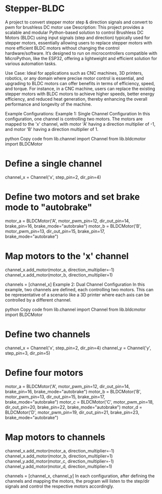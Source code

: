 # Stepper-BLDC
A project to convert stepper motor step &amp; direction signals and convert to pwm for brushless DC motor use
Description:
This project provides a scalable and modular Python-based solution to control Brushless DC Motors (BLDC) using input signals (step and direction) typically used for stepper motors, essentially allowing users to replace stepper motors with more efficient BLDC motors without changing the control hardware/software. It’s designed to run on microcontrollers compatible with MicroPython, like the ESP32, offering a lightweight and efficient solution for various automation tasks.

Use Case:
Ideal for applications such as CNC machines, 3D printers, robotics, or any domain where precise motor control is essential, and upgrading to BLDC motors can offer benefits in terms of efficiency, speed, and torque. For instance, in a CNC machine, users can replace the existing stepper motors with BLDC motors to achieve higher speeds, better energy efficiency, and reduced heat generation, thereby enhancing the overall performance and longevity of the machine.

Example Configurations:
Example 1: Single Channel Configuration
In this configuration, one channel is controlling two motors. The motors are mapped to the 'x' channel, with motor 'A' having a direction multiplier of -1, and motor 'B' having a direction multiplier of 1.

python
Copy code
from lib.channel import Channel
from lib.bldcmotor import BLDCMotor

# Define a single channel
channel_x = Channel('x', step_pin=2, dir_pin=4)

# Define two motors and set brake mode to "autobrake"
motor_a = BLDCMotor('A', motor_pwm_pin=12, dir_out_pin=14, brake_pin=16, brake_mode="autobrake")
motor_b = BLDCMotor('B', motor_pwm_pin=13, dir_out_pin=15, brake_pin=17, brake_mode="autobrake")

# Map motors to the 'x' channel
channel_x.add_motor(motor_a, direction_multiplier=-1)
channel_x.add_motor(motor_b, direction_multiplier=1)

channels = [channel_x]
Example 2: Dual Channel Configuration
In this example, two channels are defined, each controlling two motors. This can be representative of a scenario like a 3D printer where each axis can be controlled by a different channel.

python
Copy code
from lib.channel import Channel
from lib.bldcmotor import BLDCMotor

# Define two channels
channel_x = Channel('x', step_pin=2, dir_pin=4)
channel_y = Channel('y', step_pin=3, dir_pin=5)

# Define four motors
motor_a = BLDCMotor('A', motor_pwm_pin=12, dir_out_pin=14, brake_pin=16, brake_mode="autobrake")
motor_b = BLDCMotor('B', motor_pwm_pin=13, dir_out_pin=15, brake_pin=17, brake_mode="autobrake")
motor_c = BLDCMotor('C', motor_pwm_pin=18, dir_out_pin=20, brake_pin=22, brake_mode="autobrake")
motor_d = BLDCMotor('D', motor_pwm_pin=19, dir_out_pin=21, brake_pin=23, brake_mode="autobrake")

# Map motors to channels
channel_x.add_motor(motor_a, direction_multiplier=-1)
channel_x.add_motor(motor_b, direction_multiplier=1)
channel_y.add_motor(motor_c, direction_multiplier=-1)
channel_y.add_motor(motor_d, direction_multiplier=1)

channels = [channel_x, channel_y]
In each configuration, after defining the channels and mapping the motors, the program will listen to the step/dir signals and control the respective motors accordingly.
